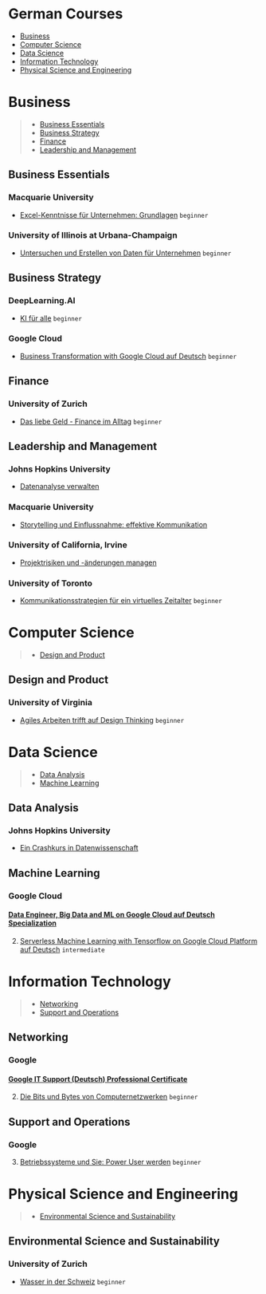 # German Courses
 - [Business](#business)
 - [Computer Science](#computer-science)
 - [Data Science](#data-science)
 - [Information Technology](#information-technology)
 - [Physical Science and Engineering](#physical-science-and-engineering)
# Business
> - [Business Essentials](#business-essentials)
> - [Business Strategy](#business-strategy)
> - [Finance](#finance)
> - [Leadership and Management](#leadership-and-management)
## Business Essentials
### Macquarie University
 - [Excel-Kenntnisse für Unternehmen: Grundlagen](https://www.coursera.org/learn/excel-essentials-de) `beginner`
### University of Illinois at Urbana-Champaign
 - [Untersuchen und Erstellen von Daten für Unternehmen](https://www.coursera.org/learn/business-data-de) `beginner`
## Business Strategy
### DeepLearning.AI
 - [KI für alle](https://www.coursera.org/learn/ai-for-everyone-de) `beginner`
### Google Cloud
 - [Business Transformation with Google Cloud auf Deutsch](https://www.coursera.org/learn/business-transformation-google-cloud-de) `beginner`
## Finance
### University of Zurich
 - [Das liebe Geld - Finance im Alltag](https://www.coursera.org/learn/finanzen) `beginner`
## Leadership and Management
### Johns Hopkins University
 - [Datenanalyse verwalten](https://www.coursera.org/learn/managing-data-analysis-de)
### Macquarie University
 - [Storytelling und Einflussnahme: effektive Kommunikation](https://www.coursera.org/learn/communicate-with-impact-de)
### University of California, Irvine
 - [Projektrisiken und -änderungen managen](https://www.coursera.org/learn/project-risk-management-de)
### University of Toronto
 - [Kommunikationsstrategien für ein virtuelles Zeitalter](https://www.coursera.org/learn/communication-strategies-virtual-age-de) `beginner`
# Computer Science
> - [Design and Product](#design-and-product)
## Design and Product
### University of Virginia
 - [Agiles Arbeiten trifft auf Design Thinking](https://www.coursera.org/learn/uva-darden-getting-started-agile-de) `beginner`
# Data Science
> - [Data Analysis](#data-analysis)
> - [Machine Learning](#machine-learning)
## Data Analysis
### Johns Hopkins University
 - [Ein Crashkurs in Datenwissenschaft](https://www.coursera.org/learn/data-science-course-de)
## Machine Learning
### Google Cloud
#### [Data Engineer, Big Data and ML on Google Cloud auf Deutsch Specialization](https://www.coursera.org/specializations/gcp-data-machine-learning-de)
2. [Serverless Machine Learning with Tensorflow on Google Cloud Platform auf Deutsch](https://www.coursera.org/learn/serverless-machine-learning-gcp-de) `intermediate`
# Information Technology
> - [Networking](#networking)
> - [Support and Operations](#support-and-operations)
## Networking
### Google
#### [Google IT Support (Deutsch)  Professional Certificate](https://www.coursera.org/specializations/google-it-de)
2. [Die Bits und Bytes von Computernetzwerken](https://www.coursera.org/learn/computer-networking-de) `beginner`
## Support and Operations
### Google
3. [Betriebssysteme und Sie: Power User werden](https://www.coursera.org/learn/os-power-user-de) `beginner`
# Physical Science and Engineering
> - [Environmental Science and Sustainability](#environmental-science-and-sustainability)
## Environmental Science and Sustainability
### University of Zurich
 - [Wasser in der Schweiz](https://www.coursera.org/learn/wasser-schweiz) `beginner`
